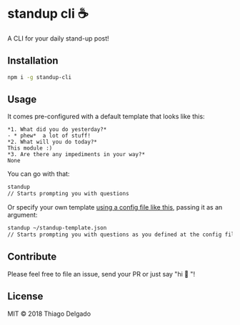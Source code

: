 # standup cli :coffee:

A CLI for your daily stand-up post!

## Installation

```sh
npm i -g standup-cli
```

## Usage

It comes pre-configured with a default template that looks like this:
  ```
  *1. What did you do yesterday?*
  - * phew*  a lot of stuff!
  *2. What will you do today?*
  This module :)
  *3. Are there any impediments in your way?*
  None
  ```

You can go with that:

  ```sh
  standup
  // Starts prompting you with questions
  ```

Or specify your own template [using a config file like this](https://github.com/thiagodelgado111/standup-cli/blob/master/src/default.json), passing it as an argument:


  ```sh
  standup ~/standup-template.json
  // Starts prompting you with questions as you defined at the config file
  ```

## Contribute

Please feel free to file an issue, send your PR or just say "hi 👋 "!

## License

MIT © 2018 Thiago Delgado
